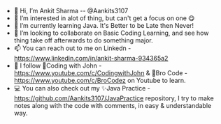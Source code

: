 - 👋 Hi, I’m Ankit Sharma -- @Aankits3107
- 👀 I’m interested in alot of thing, but can't get a focus on one 😋
- 🌱 I’m currently learning Java. It's Better to be Late then Never!
- 💞️ I’m looking to collaborate on Basic Coding Learning, and see how thing take off afterwards to do something major.
- 📫 You can reach out to me on Linkedn - https://www.linkedin.com/in/ankit-sharma-934365a2
- 👣 I follow 🌟Coding with John - https://www.youtube.com/c/CodingwithJohn & 🌟Bro Code - https://www.youtube.com/c/BroCodez on Youtube to learn.
- 💻 You can also check out my ✨Java Practice - https://github.com/Aankits3107/JavaPractice repository, I try to make notes along with the code with comments, in easy & understandable way.

